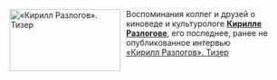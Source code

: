 <!--2025-02-09 11:00:27-->
<div class="yb">
  <div class="rss smaller1 kino_kino"><a href="https://www.kino-teatr.ru/video/46050/" title="«Кирилл Разлогов». Тизер"><img src="https://www.kino-teatr.ru/video/0/5/46050/poster.jpg" width="196" height="110" align="left" hspace="5" style="margin: 0px 10px 0px 5px" alt="«Кирилл Разлогов». Тизер"/></a>Воспоминания коллег и друзей о киноведе и культурологе <a href=https://www.kino-teatr.ru/kino/acter/m/star/324026/bio/ target=_blank><strong>Кирилле Разлогове</strong></a>, его последнее, ранее не опубликованное интервью <br><a class="light" href="https://www.kino-teatr.ru/video/46050/">«Кирилл Разлогов». Тизер</a></div>
</div>
